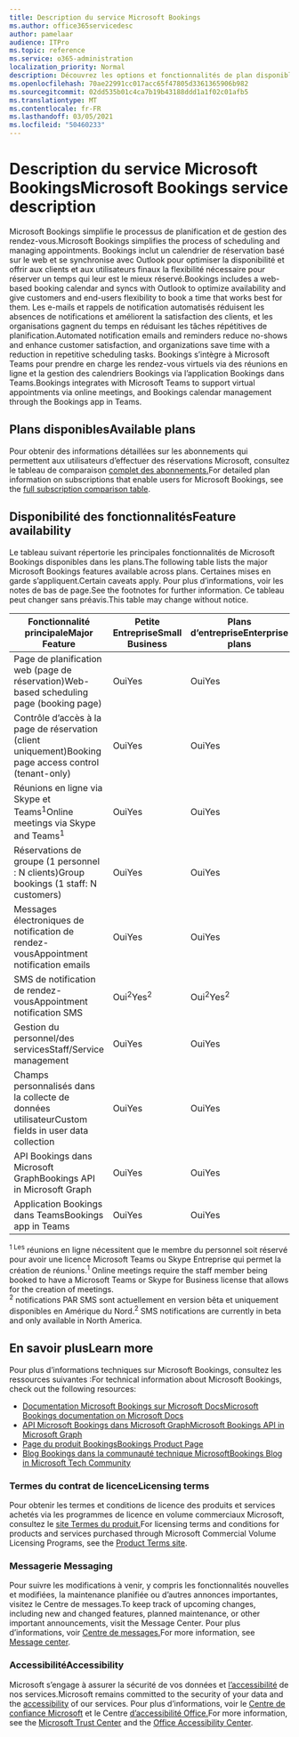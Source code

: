 ```yaml
---
title: Description du service Microsoft Bookings
ms.author: office365servicedesc
author: pamelaar
audience: ITPro
ms.topic: reference
ms.service: o365-administration
localization_priority: Normal
description: Découvrez les options et fonctionnalités de plan disponibles dans Microsoft Bookings.
ms.openlocfilehash: 70ae22991cc017acc65f47805d3361365906b982
ms.sourcegitcommit: 02dd535b01c4ca7b19b43188ddd1a1f02c01afb5
ms.translationtype: MT
ms.contentlocale: fr-FR
ms.lasthandoff: 03/05/2021
ms.locfileid: "50460233"
---
```

# <a name="microsoft-bookings-service-description"></a><span data-ttu-id="905ac-103">Description du service Microsoft Bookings</span><span class="sxs-lookup"><span data-stu-id="905ac-103">Microsoft Bookings service description</span></span>

<span data-ttu-id="905ac-104">Microsoft Bookings simplifie le processus de planification et de gestion des rendez-vous.</span><span class="sxs-lookup"><span data-stu-id="905ac-104">Microsoft Bookings simplifies the process of scheduling and managing appointments.</span></span> <span data-ttu-id="905ac-105">Bookings inclut un calendrier de réservation basé sur le web et se synchronise avec Outlook pour optimiser la disponibilité et offrir aux clients et aux utilisateurs finaux la flexibilité nécessaire pour réserver un temps qui leur est le mieux réservé.</span><span class="sxs-lookup"><span data-stu-id="905ac-105">Bookings includes a web-based booking calendar and syncs with Outlook to optimize availability and give customers and end-users flexibility to book a time that works best for them.</span></span> <span data-ttu-id="905ac-106">Les e-mails et rappels de notification automatisés réduisent les absences de notifications et améliorent la satisfaction des clients, et les organisations gagnent du temps en réduisant les tâches répétitives de planification.</span><span class="sxs-lookup"><span data-stu-id="905ac-106">Automated notification emails and reminders reduce no-shows and enhance customer satisfaction, and organizations save time with a reduction in repetitive scheduling tasks.</span></span> <span data-ttu-id="905ac-107">Bookings s’intègre à Microsoft Teams pour prendre en charge les rendez-vous virtuels via des réunions en ligne et la gestion des calendriers Bookings via l’application Bookings dans Teams.</span><span class="sxs-lookup"><span data-stu-id="905ac-107">Bookings integrates with Microsoft Teams to support virtual appointments via online meetings, and Bookings calendar management through the Bookings app in Teams.</span></span>

## <a name="available-plans"></a><span data-ttu-id="905ac-108">Plans disponibles</span><span class="sxs-lookup"><span data-stu-id="905ac-108">Available plans</span></span>

<span data-ttu-id="905ac-109">Pour obtenir des informations détaillées sur les abonnements qui permettent aux utilisateurs d’effectuer des réservations Microsoft, consultez le tableau de comparaison [complet des abonnements.](https://go.microsoft.com/fwlink/?linkid=2139145)</span><span class="sxs-lookup"><span data-stu-id="905ac-109">For detailed plan information on subscriptions that enable users for Microsoft Bookings, see the  [full subscription comparison table](https://go.microsoft.com/fwlink/?linkid=2139145).</span></span>

## <a name="feature-availability"></a><span data-ttu-id="905ac-110">Disponibilité des fonctionnalités</span><span class="sxs-lookup"><span data-stu-id="905ac-110">Feature availability</span></span>

<span data-ttu-id="905ac-111">Le tableau suivant répertorie les principales fonctionnalités de Microsoft Bookings disponibles dans les plans.</span><span class="sxs-lookup"><span data-stu-id="905ac-111">The following table lists the major Microsoft Bookings features available across plans.</span></span> <span data-ttu-id="905ac-112">Certaines mises en garde s’appliquent.</span><span class="sxs-lookup"><span data-stu-id="905ac-112">Certain caveats apply.</span></span> <span data-ttu-id="905ac-113">Pour plus d’informations, voir les notes de bas de page.</span><span class="sxs-lookup"><span data-stu-id="905ac-113">See the footnotes for further information.</span></span> <span data-ttu-id="905ac-114">Ce tableau peut changer sans préavis.</span><span class="sxs-lookup"><span data-stu-id="905ac-114">This table may change without notice.</span></span>

| <span data-ttu-id="905ac-115">Fonctionnalité principale</span><span class="sxs-lookup"><span data-stu-id="905ac-115">Major Feature</span></span> | <span data-ttu-id="905ac-116">Petite Entreprise</span><span class="sxs-lookup"><span data-stu-id="905ac-116">Small Business</span></span> | <span data-ttu-id="905ac-117">Plans d’entreprise</span><span class="sxs-lookup"><span data-stu-id="905ac-117">Enterprise plans</span></span> | <span data-ttu-id="905ac-118">GCC</span><span class="sxs-lookup"><span data-stu-id="905ac-118">GCC</span></span> | <span data-ttu-id="905ac-119">GCC-High</span><span class="sxs-lookup"><span data-stu-id="905ac-119">GCC-High</span></span> | <span data-ttu-id="905ac-120">DOD</span><span class="sxs-lookup"><span data-stu-id="905ac-120">DOD</span></span> | <span data-ttu-id="905ac-121">Éducation</span><span class="sxs-lookup"><span data-stu-id="905ac-121">Education</span></span> |
| --- | --- | --- | --- | --- | --- | --- |
| <span data-ttu-id="905ac-122">Page de planification web (page de réservation)</span><span class="sxs-lookup"><span data-stu-id="905ac-122">Web-based scheduling page (booking page)</span></span> | <span data-ttu-id="905ac-123">Oui</span><span class="sxs-lookup"><span data-stu-id="905ac-123">Yes</span></span> | <span data-ttu-id="905ac-124">Oui</span><span class="sxs-lookup"><span data-stu-id="905ac-124">Yes</span></span> | <span data-ttu-id="905ac-125">Oui</span><span class="sxs-lookup"><span data-stu-id="905ac-125">Yes</span></span> | <span data-ttu-id="905ac-126">Non</span><span class="sxs-lookup"><span data-stu-id="905ac-126">No</span></span> | <span data-ttu-id="905ac-127">Non</span><span class="sxs-lookup"><span data-stu-id="905ac-127">No</span></span> | <span data-ttu-id="905ac-128">Oui</span><span class="sxs-lookup"><span data-stu-id="905ac-128">Yes</span></span> |
| <span data-ttu-id="905ac-129">Contrôle d’accès à la page de réservation (client uniquement)</span><span class="sxs-lookup"><span data-stu-id="905ac-129">Booking page access control (tenant-only)</span></span> | <span data-ttu-id="905ac-130">Oui</span><span class="sxs-lookup"><span data-stu-id="905ac-130">Yes</span></span> | <span data-ttu-id="905ac-131">Oui</span><span class="sxs-lookup"><span data-stu-id="905ac-131">Yes</span></span> | <span data-ttu-id="905ac-132">Oui</span><span class="sxs-lookup"><span data-stu-id="905ac-132">Yes</span></span> | <span data-ttu-id="905ac-133">Non</span><span class="sxs-lookup"><span data-stu-id="905ac-133">No</span></span> | <span data-ttu-id="905ac-134">Non</span><span class="sxs-lookup"><span data-stu-id="905ac-134">No</span></span> | <span data-ttu-id="905ac-135">Oui</span><span class="sxs-lookup"><span data-stu-id="905ac-135">Yes</span></span> |
| <span data-ttu-id="905ac-136">Réunions en ligne via Skype et Teams<sup>1</sup></span><span class="sxs-lookup"><span data-stu-id="905ac-136">Online meetings via Skype and Teams<sup>1</sup></span></span> <br/> | <span data-ttu-id="905ac-137">Oui</span><span class="sxs-lookup"><span data-stu-id="905ac-137">Yes</span></span> | <span data-ttu-id="905ac-138">Oui</span><span class="sxs-lookup"><span data-stu-id="905ac-138">Yes</span></span> | <span data-ttu-id="905ac-139">Oui</span><span class="sxs-lookup"><span data-stu-id="905ac-139">Yes</span></span> | <span data-ttu-id="905ac-140">Non</span><span class="sxs-lookup"><span data-stu-id="905ac-140">No</span></span> | <span data-ttu-id="905ac-141">Non</span><span class="sxs-lookup"><span data-stu-id="905ac-141">No</span></span> | <span data-ttu-id="905ac-142">Oui</span><span class="sxs-lookup"><span data-stu-id="905ac-142">Yes</span></span> |
| <span data-ttu-id="905ac-143">Réservations de groupe (1 personnel : N clients)</span><span class="sxs-lookup"><span data-stu-id="905ac-143">Group bookings (1 staff: N customers)</span></span> | <span data-ttu-id="905ac-144">Oui</span><span class="sxs-lookup"><span data-stu-id="905ac-144">Yes</span></span> | <span data-ttu-id="905ac-145">Oui</span><span class="sxs-lookup"><span data-stu-id="905ac-145">Yes</span></span> | <span data-ttu-id="905ac-146">Oui</span><span class="sxs-lookup"><span data-stu-id="905ac-146">Yes</span></span> | <span data-ttu-id="905ac-147">Non</span><span class="sxs-lookup"><span data-stu-id="905ac-147">No</span></span> | <span data-ttu-id="905ac-148">Non</span><span class="sxs-lookup"><span data-stu-id="905ac-148">No</span></span> | <span data-ttu-id="905ac-149">Oui</span><span class="sxs-lookup"><span data-stu-id="905ac-149">Yes</span></span> |
| <span data-ttu-id="905ac-150">Messages électroniques de notification de rendez-vous</span><span class="sxs-lookup"><span data-stu-id="905ac-150">Appointment notification emails</span></span> | <span data-ttu-id="905ac-151">Oui</span><span class="sxs-lookup"><span data-stu-id="905ac-151">Yes</span></span> | <span data-ttu-id="905ac-152">Oui</span><span class="sxs-lookup"><span data-stu-id="905ac-152">Yes</span></span> | <span data-ttu-id="905ac-153">Oui</span><span class="sxs-lookup"><span data-stu-id="905ac-153">Yes</span></span> | <span data-ttu-id="905ac-154">Non</span><span class="sxs-lookup"><span data-stu-id="905ac-154">No</span></span> | <span data-ttu-id="905ac-155">Non</span><span class="sxs-lookup"><span data-stu-id="905ac-155">No</span></span> | <span data-ttu-id="905ac-156">Oui</span><span class="sxs-lookup"><span data-stu-id="905ac-156">Yes</span></span> |
| <span data-ttu-id="905ac-157">SMS de notification de rendez-vous</span><span class="sxs-lookup"><span data-stu-id="905ac-157">Appointment notification SMS</span></span> | <span data-ttu-id="905ac-158">Oui<sup>2</sup></span><span class="sxs-lookup"><span data-stu-id="905ac-158">Yes<sup>2</sup></span></span> <br/> | <span data-ttu-id="905ac-159">Oui<sup>2</sup></span><span class="sxs-lookup"><span data-stu-id="905ac-159">Yes<sup>2</sup></span></span> <br/> | <span data-ttu-id="905ac-160">Oui<sup>2</sup></span><span class="sxs-lookup"><span data-stu-id="905ac-160">Yes<sup>2</sup></span></span> <br/> | <span data-ttu-id="905ac-161">Non</span><span class="sxs-lookup"><span data-stu-id="905ac-161">No</span></span> | <span data-ttu-id="905ac-162">Non</span><span class="sxs-lookup"><span data-stu-id="905ac-162">No</span></span> | <span data-ttu-id="905ac-163">Oui</span><span class="sxs-lookup"><span data-stu-id="905ac-163">Yes</span></span> |
| <span data-ttu-id="905ac-164">Gestion du personnel/des services</span><span class="sxs-lookup"><span data-stu-id="905ac-164">Staff/Service management</span></span> | <span data-ttu-id="905ac-165">Oui</span><span class="sxs-lookup"><span data-stu-id="905ac-165">Yes</span></span> | <span data-ttu-id="905ac-166">Oui</span><span class="sxs-lookup"><span data-stu-id="905ac-166">Yes</span></span> | <span data-ttu-id="905ac-167">Oui</span><span class="sxs-lookup"><span data-stu-id="905ac-167">Yes</span></span> | <span data-ttu-id="905ac-168">Non</span><span class="sxs-lookup"><span data-stu-id="905ac-168">No</span></span> | <span data-ttu-id="905ac-169">Non</span><span class="sxs-lookup"><span data-stu-id="905ac-169">No</span></span> | <span data-ttu-id="905ac-170">Oui</span><span class="sxs-lookup"><span data-stu-id="905ac-170">Yes</span></span> |
| <span data-ttu-id="905ac-171">Champs personnalisés dans la collecte de données utilisateur</span><span class="sxs-lookup"><span data-stu-id="905ac-171">Custom fields in user data collection</span></span> | <span data-ttu-id="905ac-172">Oui</span><span class="sxs-lookup"><span data-stu-id="905ac-172">Yes</span></span> | <span data-ttu-id="905ac-173">Oui</span><span class="sxs-lookup"><span data-stu-id="905ac-173">Yes</span></span> | <span data-ttu-id="905ac-174">Oui</span><span class="sxs-lookup"><span data-stu-id="905ac-174">Yes</span></span> | <span data-ttu-id="905ac-175">Non</span><span class="sxs-lookup"><span data-stu-id="905ac-175">No</span></span> | <span data-ttu-id="905ac-176">Non</span><span class="sxs-lookup"><span data-stu-id="905ac-176">No</span></span> | <span data-ttu-id="905ac-177">Oui</span><span class="sxs-lookup"><span data-stu-id="905ac-177">Yes</span></span> |
| <span data-ttu-id="905ac-178">API Bookings dans Microsoft Graph</span><span class="sxs-lookup"><span data-stu-id="905ac-178">Bookings API in Microsoft Graph</span></span> | <span data-ttu-id="905ac-179">Oui</span><span class="sxs-lookup"><span data-stu-id="905ac-179">Yes</span></span> | <span data-ttu-id="905ac-180">Oui</span><span class="sxs-lookup"><span data-stu-id="905ac-180">Yes</span></span> | <span data-ttu-id="905ac-181">Non</span><span class="sxs-lookup"><span data-stu-id="905ac-181">No</span></span> | <span data-ttu-id="905ac-182">Non</span><span class="sxs-lookup"><span data-stu-id="905ac-182">No</span></span> | <span data-ttu-id="905ac-183">Non</span><span class="sxs-lookup"><span data-stu-id="905ac-183">No</span></span> | <span data-ttu-id="905ac-184">Oui</span><span class="sxs-lookup"><span data-stu-id="905ac-184">Yes</span></span> |
| <span data-ttu-id="905ac-185">Application Bookings dans Teams</span><span class="sxs-lookup"><span data-stu-id="905ac-185">Bookings app in Teams</span></span> | <span data-ttu-id="905ac-186">Oui</span><span class="sxs-lookup"><span data-stu-id="905ac-186">Yes</span></span> | <span data-ttu-id="905ac-187">Oui</span><span class="sxs-lookup"><span data-stu-id="905ac-187">Yes</span></span> | <span data-ttu-id="905ac-188">Non</span><span class="sxs-lookup"><span data-stu-id="905ac-188">No</span></span> | <span data-ttu-id="905ac-189">Non</span><span class="sxs-lookup"><span data-stu-id="905ac-189">No</span></span> | <span data-ttu-id="905ac-190">Non</span><span class="sxs-lookup"><span data-stu-id="905ac-190">No</span></span> | <span data-ttu-id="905ac-191">Oui</span><span class="sxs-lookup"><span data-stu-id="905ac-191">Yes</span></span> |

<span data-ttu-id="905ac-192"><sup>1 Les</sup> réunions en ligne nécessitent que le membre du personnel soit réservé pour avoir une licence Microsoft Teams ou Skype Entreprise qui permet la création de réunions.</span><span class="sxs-lookup"><span data-stu-id="905ac-192"><sup>1</sup> Online meetings require the staff member being booked to have a Microsoft Teams or Skype for Business license that allows for the creation of meetings.</span></span>
<br/><span data-ttu-id="905ac-193"><sup>2</sup> notifications PAR SMS sont actuellement en version bêta et uniquement disponibles en Amérique du Nord.</span><span class="sxs-lookup"><span data-stu-id="905ac-193"><sup>2</sup> SMS notifications are currently in beta and only available in North America.</span></span>

## <a name="learn-more"></a><span data-ttu-id="905ac-194">En savoir plus</span><span class="sxs-lookup"><span data-stu-id="905ac-194">Learn more</span></span>

<span data-ttu-id="905ac-195">Pour plus d’informations techniques sur Microsoft Bookings, consultez les ressources suivantes :</span><span class="sxs-lookup"><span data-stu-id="905ac-195">For technical information about Microsoft Bookings, check out the following resources:</span></span>

- [<span data-ttu-id="905ac-196">Documentation Microsoft Bookings sur Microsoft Docs</span><span class="sxs-lookup"><span data-stu-id="905ac-196">Microsoft Bookings documentation on Microsoft Docs</span></span>](https://docs.microsoft.com/microsoft-365/bookings/bookings-overview?view=o365-worldwide)
- [<span data-ttu-id="905ac-197">API Microsoft Bookings dans Microsoft Graph</span><span class="sxs-lookup"><span data-stu-id="905ac-197">Microsoft Bookings API in Microsoft Graph</span></span>](https://docs.microsoft.com/graph/api/resources/booking-api-overview?view=graph-rest-beta)
- [<span data-ttu-id="905ac-198">Page du produit Bookings</span><span class="sxs-lookup"><span data-stu-id="905ac-198">Bookings Product Page</span></span>](https://www.microsoft.com/microsoft-365/business/scheduling-and-booking-app)
- [<span data-ttu-id="905ac-199">Blog Bookings dans la communauté technique Microsoft</span><span class="sxs-lookup"><span data-stu-id="905ac-199">Bookings Blog in Microsoft Tech Community</span></span>](https://techcommunity.microsoft.com/t5/microsoft-bookings-blog/bg-p/Office365BusinessAppsBlog)

### <a name="licensing-terms"></a><span data-ttu-id="905ac-200">Termes du contrat de licence</span><span class="sxs-lookup"><span data-stu-id="905ac-200">Licensing terms</span></span>

<span data-ttu-id="905ac-201">Pour obtenir les termes et conditions de licence des produits et services achetés via les programmes de licence en volume commerciaux Microsoft, consultez le [site Termes du produit.](https://www.microsoft.com/microsoft-365)</span><span class="sxs-lookup"><span data-stu-id="905ac-201">For licensing terms and conditions for products and services purchased through Microsoft Commercial Volume Licensing Programs, see the [Product Terms site](https://www.microsoft.com/microsoft-365).</span></span>

### <a name="messaging"></a><span data-ttu-id="905ac-202">Messagerie </span><span class="sxs-lookup"><span data-stu-id="905ac-202">Messaging</span></span>

<span data-ttu-id="905ac-203">Pour suivre les modifications à venir, y compris les fonctionnalités nouvelles et modifiées, la maintenance planifiée ou d’autres annonces importantes, visitez le Centre de messages.</span><span class="sxs-lookup"><span data-stu-id="905ac-203">To keep track of upcoming changes, including new and changed features, planned maintenance, or other important announcements, visit the Message Center.</span></span> <span data-ttu-id="905ac-204">Pour plus d’informations, voir [Centre de messages.](https://docs.microsoft.com/microsoft-365/admin/manage/message-center)</span><span class="sxs-lookup"><span data-stu-id="905ac-204">For more information, see [Message center](https://docs.microsoft.com/microsoft-365/admin/manage/message-center).</span></span>

### <a name="accessibility"></a><span data-ttu-id="905ac-205">Accessibilité</span><span class="sxs-lookup"><span data-stu-id="905ac-205">Accessibility</span></span>

<span data-ttu-id="905ac-206">Microsoft s’engage à assurer la sécurité de vos données et [l’accessibilité](https://www.microsoft.com/trust-center/compliance/accessibility) de nos services.</span><span class="sxs-lookup"><span data-stu-id="905ac-206">Microsoft remains committed to the security of your data and the [accessibility](https://www.microsoft.com/trust-center/compliance/accessibility) of our services.</span></span> <span data-ttu-id="905ac-207">Pour plus d’informations, voir le [Centre de confiance Microsoft](https://www.microsoft.com/trust-center) et le Centre [d’accessibilité Office.](https://support.office.com/article/ecab0fcf-d143-4fe8-a2ff-6cd596bddc6d)</span><span class="sxs-lookup"><span data-stu-id="905ac-207">For more information, see the [Microsoft Trust Center](https://www.microsoft.com/trust-center) and the [Office Accessibility Center](https://support.office.com/article/ecab0fcf-d143-4fe8-a2ff-6cd596bddc6d).</span></span>
